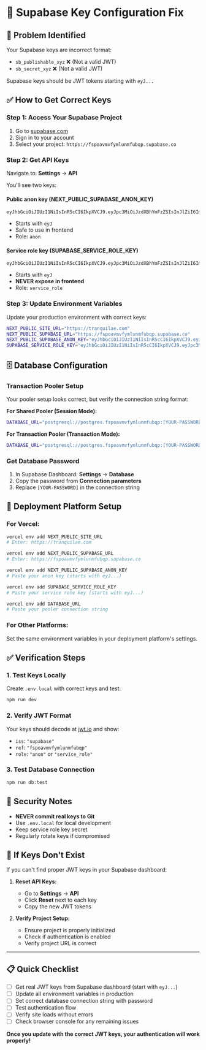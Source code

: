 # 🔑 Supabase Key Configuration Fix

## 🚨 **Problem Identified**
Your Supabase keys are incorrect format:
- `sb_publishable_xyz` ❌ (Not a valid JWT)
- `sb_secret_xyz` ❌ (Not a valid JWT)

Supabase keys should be JWT tokens starting with `eyJ...`

## ✅ **How to Get Correct Keys**

### **Step 1: Access Your Supabase Project**
1. Go to [supabase.com](https://supabase.com)
2. Sign in to your account
3. Select your project: `https://fspoavmvfymlunmfubqp.supabase.co`

### **Step 2: Get API Keys**
Navigate to: **Settings** → **API**

You'll see two keys:

#### **Public anon key (NEXT_PUBLIC_SUPABASE_ANON_KEY)**
```
eyJhbGciOiJIUzI1NiIsInR5cCI6IkpXVCJ9.eyJpc3MiOiJzdXBhYmFzZSIsInJlZiI6ImZzcG9hdm12ZnltbHVubWZ1YnFwIiwicm9sZSI6ImFub24iLCJpYXQiOjE2...
```
- Starts with `eyJ`
- Safe to use in frontend
- Role: `anon`

#### **Service role key (SUPABASE_SERVICE_ROLE_KEY)**
```
eyJhbGciOiJIUzI1NiIsInR5cCI6IkpXVCJ9.eyJpc3MiOiJzdXBhYmFzZSIsInJlZiI6ImZzcG9hdm12ZnltbHVubWZ1YnFwIiwicm9sZSI6InNlcnZpY2Vfcm9sZSIsImlhdCI6...
```
- Starts with `eyJ`
- **NEVER expose in frontend**
- Role: `service_role`

### **Step 3: Update Environment Variables**

Update your production environment with correct keys:

```bash
NEXT_PUBLIC_SITE_URL="https://tranquilae.com"
NEXT_PUBLIC_SUPABASE_URL="https://fspoavmvfymlunmfubqp.supabase.co"
NEXT_PUBLIC_SUPABASE_ANON_KEY="eyJhbGciOiJIUzI1NiIsInR5cCI6IkpXVCJ9.eyJpc3MiOiJzdXBhYmFzZSIsInJlZiI6ImZzcG9hdm12ZnltbHVubWZ1YnFwIiwicm9sZSI6ImFub24iLCJpYXQiOjE2..."
SUPABASE_SERVICE_ROLE_KEY="eyJhbGciOiJIUzI1NiIsInR5cCI6IkpXVCJ9.eyJpc3MiOiJzdXBhYmFzZSIsInJlZiI6ImZzcG9hdm12ZnltbHVubWZ1YnFwIiwicm9sZSI6InNlcnZpY2Vfcm9sZSIsImlhdCI6..."
```

## 🗄️ **Database Configuration**

### **Transaction Pooler Setup**
Your pooler setup looks correct, but verify the connection string format:

**For Shared Pooler (Session Mode):**
```bash
DATABASE_URL="postgresql://postgres.fspoavmvfymlunmfubqp:[YOUR-PASSWORD]@aws-1-eu-west-1.pooler.supabase.com:5432/postgres"
```

**For Transaction Pooler (Transaction Mode):**
```bash
DATABASE_URL="postgresql://postgres.fspoavmvfymlunmfubqp:[YOUR-PASSWORD]@aws-1-eu-west-1.pooler.supabase.com:6543/postgres"
```

### **Get Database Password**
1. In Supabase Dashboard: **Settings** → **Database**
2. Copy the password from **Connection parameters**
3. Replace `[YOUR-PASSWORD]` in the connection string

## 🔧 **Deployment Platform Setup**

### **For Vercel:**
```bash
vercel env add NEXT_PUBLIC_SITE_URL
# Enter: https://tranquilae.com

vercel env add NEXT_PUBLIC_SUPABASE_URL  
# Enter: https://fspoavmvfymlunmfubqp.supabase.co

vercel env add NEXT_PUBLIC_SUPABASE_ANON_KEY
# Paste your anon key (starts with eyJ...)

vercel env add SUPABASE_SERVICE_ROLE_KEY
# Paste your service role key (starts with eyJ...)

vercel env add DATABASE_URL
# Paste your pooler connection string
```

### **For Other Platforms:**
Set the same environment variables in your deployment platform's settings.

## ✅ **Verification Steps**

### **1. Test Keys Locally**
Create `.env.local` with correct keys and test:
```bash
npm run dev
```

### **2. Verify JWT Format**
Your keys should decode at [jwt.io](https://jwt.io) and show:
- `iss`: `"supabase"`
- `ref`: `"fspoavmvfymlunmfubqp"`
- `role`: `"anon"` or `"service_role"`

### **3. Test Database Connection**
```bash
npm run db:test
```

## 🚨 **Security Notes**

- **NEVER commit real keys to Git**
- Use `.env.local` for local development  
- Keep service role key secret
- Regularly rotate keys if compromised

## 🔄 **If Keys Don't Exist**

If you can't find proper JWT keys in your Supabase dashboard:

1. **Reset API Keys:**
   - Go to **Settings** → **API**
   - Click **Reset** next to each key
   - Copy the new JWT tokens

2. **Verify Project Setup:**
   - Ensure project is properly initialized
   - Check if authentication is enabled
   - Verify project URL is correct

---

## 📋 **Quick Checklist**

- [ ] Get real JWT keys from Supabase dashboard (start with `eyJ...`)
- [ ] Update all environment variables in production
- [ ] Set correct database connection string with password
- [ ] Test authentication flow
- [ ] Verify site loads without errors
- [ ] Check browser console for any remaining issues

**Once you update with the correct JWT keys, your authentication will work properly!**
